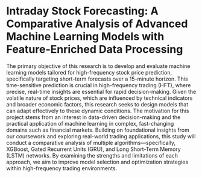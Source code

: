 # Intraday Stock Forecasting: A Comparative Analysis of Advanced Machine Learning Models with Feature-Enriched Data Processing

The primary objective of this research is to develop and evaluate machine learning models tailored for high-frequency stock price prediction, specifically targeting short-term forecasts over a 15-minute horizon. This time-sensitive prediction is crucial in high-frequency trading (HFT), where precise, real-time insights are essential for rapid decision-making. Given the volatile nature of stock prices, which are influenced by technical indicators and broader economic factors, this research seeks to design models that can adapt effectively to these dynamic conditions. The motivation for this project stems from an interest in data-driven decision-making and the practical application of machine learning in complex, fast-changing domains such as financial markets. Building on foundational insights from our coursework and exploring real-world trading applications, this study will conduct a comparative analysis of multiple algorithms—specifically, XGBoost, Gated Recurrent Units (GRU), and Long Short-Term Memory (LSTM) networks. By examining the strengths and limitations of each approach, we aim to improve model selection and optimization strategies within high-frequency trading environments.
